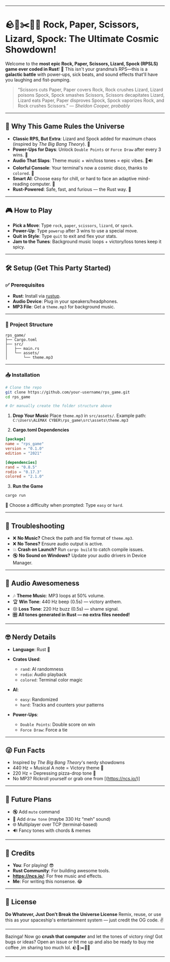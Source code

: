 
---

# 🪨📄✂️🦎🖖 Rock, Paper, Scissors, Lizard, Spock: The Ultimate Cosmic Showdown!

Welcome to the **most epic Rock, Paper, Scissors, Lizard, Spock (RPSLS) game ever coded in Rust**! 🚀
This isn't your grandma’s RPS—this is a **galactic battle** with power-ups, sick beats, and sound effects that'll have you laughing and fist-pumping.

> “Scissors cuts Paper, Paper covers Rock, Rock crushes Lizard, Lizard poisons Spock,
> Spock smashes Scissors, Scissors decapitates Lizard, Lizard eats Paper,
> Paper disproves Spock, Spock vaporizes Rock, and Rock crushes Scissors.”
> — *Sheldon Cooper, probably*

---

## 🎉 Why This Game Rules the Universe

* **Classic RPS, But Extra**: Lizard and Spock added for maximum chaos (inspired by *The Big Bang Theory*). 🖖
* **Power-Ups for Days**: Unlock `Double Points` or `Force Draw` after every 3 wins. 💪
* **Audio That Slaps**: Theme music + win/loss tones = epic vibes. 🎵🔊
* **Colorful Console**: Your terminal's now a cosmic disco, thanks to `colored`. 🌈
* **Smart AI**: Choose easy for chill, or hard to face an adaptive mind-reading computer. 🤖
* **Rust-Powered**: Safe, fast, and furious — the Rust way. 🦀

---

## 🎮 How to Play

* **Pick a Move**: Type `rock`, `paper`, `scissors`, `lizard`, or `spock`.
* **Power-Up**: Type `powerup` after 3 wins to use a special move.
* **Quit in Style**: Type `quit` to exit and flex your stats.
* **Jam to the Tunes**: Background music loops + victory/loss tones keep it spicy.

---

## 🛠️ Setup (Get This Party Started)

### ✅ Prerequisites

* **Rust**: Install via [rustup](https://rustup.rs).
* **Audio Device**: Plug in your speakers/headphones.
* **MP3 File**: Get a `theme.mp3` for background music.

---

### 📁 Project Structure

```
rps_game/
├── Cargo.toml
├── src/
│   ├── main.rs
│   └── assets/
│       └── theme.mp3
```

---

### 📥 Installation

```bash
# Clone the repo
git clone https://github.com/your-username/rps_game.git
cd rps_game

# Or manually create the folder structure above
```

1. **Drop Your Music**
   Place `theme.mp3` in `src/assets/`.
   Example path:
   `C:\Users\ALEMAX CYBER\rps_game\src\assets\theme.mp3`

2. **Cargo.toml Dependencies**

```toml
[package]
name = "rps_game"
version = "0.1.0"
edition = "2021"

[dependencies]
rand = "0.8.5"
rodio = "0.17.3"
colored = "2.1.0"
```

3. **Run the Game**

```bash
cargo run
```

🧠 Choose a difficulty when prompted:
Type `easy` or `hard`.

---

## 🧰 Troubleshooting

* ❌ **No Music?** Check the path and file format of `theme.mp3`.
* ❌ **No Tones?** Ensure audio output is active.
* 💥 **Crash on Launch?** Run `cargo build` to catch compile issues.
* 🔇 **No Sound on Windows?** Update your audio drivers in Device Manager.

---

## 🎵 Audio Awesomeness

* 🎶 **Theme Music**: MP3 loops at 50% volume.
* 🏆 **Win Tone**: 440 Hz beep (0.5s) — victory anthem.
* 😢 **Loss Tone**: 220 Hz buzz (0.5s) — shame signal.
* 🎛️ **All tones generated in Rust — no extra files needed!**

---

## 🤓 Nerdy Details

* **Language**: Rust 🦀
* **Crates Used**:

  * `rand`: AI randomness
  * `rodio`: Audio playback
  * `colored`: Terminal color magic
* **AI**:

  * `easy`: Randomized
  * `hard`: Tracks and counters your patterns
* **Power-Ups**:

  * `Double Points`: Double score on win
  * `Force Draw`: Force a tie

---

## 😜 Fun Facts

* Inspired by *The Big Bang Theory*'s nerdy showdowns
* 440 Hz = Musical A note = Victory theme 🎼
* 220 Hz = Depressing pizza-drop tone 🍕
* No MP3? Rickroll yourself or grab one from [(https://ncs.io/)]

---

## 🚀 Future Plans

* 🔇 Add `mute` command
* 📢 Add `draw tone` (maybe 330 Hz “meh” sound)
* 🌐 Multiplayer over TCP (terminal-based)
* 🔊 Fancy tones with chords & memes

---

## 🙌 Credits

* **You**: For playing! 😎
* **Rust Community**: For building awesome tools.
* **https://ncs.io/**: For free music and effects.
* **Me**: For writing this nonsense. 😂

---

## 📜 License

**Do Whatever, Just Don’t Break the Universe License**
Remix, reuse, or use this as your spaceship's entertainment system — just credit the OG code. ✌️

---

Bazinga! Now go **crush that computer** and let the tones of victory ring!
Got bugs or ideas? Open an issue or hit me up and also be ready to buy me coffee ,im sharing too much lol.
🪨📄✂️🦎🖖

---

